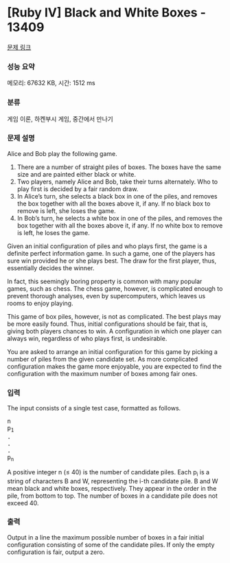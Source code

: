 # [Ruby IV] Black and White Boxes - 13409 

[문제 링크](https://www.acmicpc.net/problem/13409) 

### 성능 요약

메모리: 67632 KB, 시간: 1512 ms

### 분류

게임 이론, 하켄부시 게임, 중간에서 만나기

### 문제 설명

<p>Alice and Bob play the following game.</p>

<ol>
	<li>There are a number of straight piles of boxes. The boxes have the same size and are painted either black or white.</li>
	<li>Two players, namely Alice and Bob, take their turns alternately. Who to play first is decided by a fair random draw.</li>
	<li>In Alice’s turn, she selects a black box in one of the piles, and removes the box together with all the boxes above it, if any. If no black box to remove is left, she loses the game.</li>
	<li>In Bob’s turn, he selects a white box in one of the piles, and removes the box together with all the boxes above it, if any. If no white box to remove is left, he loses the game.</li>
</ol>

<p>Given an initial configuration of piles and who plays first, the game is a definite perfect information game. In such a game, one of the players has sure win provided he or she plays best. The draw for the first player, thus, essentially decides the winner.</p>

<p>In fact, this seemingly boring property is common with many popular games, such as chess. The chess game, however, is complicated enough to prevent thorough analyses, even by supercomputers, which leaves us rooms to enjoy playing.</p>

<p>This game of box piles, however, is not as complicated. The best plays may be more easily found. Thus, initial configurations should be fair, that is, giving both players chances to win. A configuration in which one player can always win, regardless of who plays first, is undesirable.</p>

<p>You are asked to arrange an initial configuration for this game by picking a number of piles from the given candidate set. As more complicated configuration makes the game more enjoyable, you are expected to find the configuration with the maximum number of boxes among fair ones.</p>

### 입력 

 <p>The input consists of a single test case, formatted as follows.</p>

<pre>n
p<sub>1</sub>
.
.
.
p<sub>n</sub></pre>

<p>A positive integer n (≤ 40) is the number of candidate piles. Each p<sub>i</sub> is a string of characters B and W, representing the i-th candidate pile. B and W mean black and white boxes, respectively. They appear in the order in the pile, from bottom to top. The number of boxes in a candidate pile does not exceed 40.</p>

### 출력 

 <p>Output in a line the maximum possible number of boxes in a fair initial configuration consisting of some of the candidate piles. If only the empty configuration is fair, output a zero.</p>

